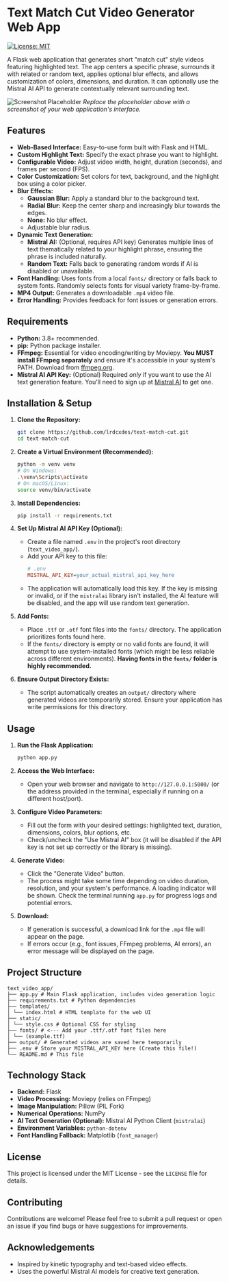 # Text Match Cut Video Generator Web App

[![License: MIT](https://img.shields.io/badge/License-MIT-yellow.svg)](https://opensource.org/licenses/MIT) <!-- Optional: Add a license badge -->

A Flask web application that generates short "match cut" style videos featuring highlighted text. The app centers a specific phrase, surrounds it with related or random text, applies optional blur effects, and allows customization of colors, dimensions, and duration. It can optionally use the Mistral AI API to generate contextually relevant surrounding text.

![Screenshot Placeholder](https://via.placeholder.com/800x400.png?text=Add+Screenshot+of+Web+UI+Here)
*Replace the placeholder above with a screenshot of your web application's interface.*

## Features

*   **Web-Based Interface:** Easy-to-use form built with Flask and HTML.
*   **Custom Highlight Text:** Specify the exact phrase you want to highlight.
*   **Configurable Video:** Adjust video width, height, duration (seconds), and frames per second (FPS).
*   **Color Customization:** Set colors for text, background, and the highlight box using a color picker.
*   **Blur Effects:**
    *   **Gaussian Blur:** Apply a standard blur to the background text.
    *   **Radial Blur:** Keep the center sharp and increasingly blur towards the edges.
    *   **None:** No blur effect.
    *   Adjustable blur radius.
*   **Dynamic Text Generation:**
    *   **Mistral AI:** (Optional, requires API key) Generates multiple lines of text thematically related to your highlight phrase, ensuring the phrase is included naturally.
    *   **Random Text:** Falls back to generating random words if AI is disabled or unavailable.
*   **Font Handling:** Uses fonts from a local `fonts/` directory or falls back to system fonts. Randomly selects fonts for visual variety frame-by-frame.
*   **MP4 Output:** Generates a downloadable `.mp4` video file.
*   **Error Handling:** Provides feedback for font issues or generation errors.

## Requirements

*   **Python:** 3.8+ recommended.
*   **pip:** Python package installer.
*   **FFmpeg:** Essential for video encoding/writing by Moviepy. **You MUST install FFmpeg separately** and ensure it's accessible in your system's PATH. Download from [ffmpeg.org](https://ffmpeg.org/download.html).
*   **Mistral AI API Key:** (Optional) Required *only* if you want to use the AI text generation feature. You'll need to sign up at [Mistral AI](https://mistral.ai/) to get one.

## Installation & Setup

1.  **Clone the Repository:**
    ```bash
    git clone https://github.com/lrdcxdes/text-match-cut.git
    cd text-match-cut
    ```

2.  **Create a Virtual Environment (Recommended):**
    ```bash
    python -m venv venv
    # On Windows:
    .\venv\Scripts\activate
    # On macOS/Linux:
    source venv/bin/activate
    ```

3.  **Install Dependencies:**
    ```bash
    pip install -r requirements.txt
    ```

4.  **Set Up Mistral AI API Key (Optional):**
    *   Create a file named `.env` in the project's root directory (`text_video_app/`).
    *   Add your API key to this file:
        ```ini
        # .env
        MISTRAL_API_KEY=your_actual_mistral_api_key_here
        ```
    *   The application will automatically load this key. If the key is missing or invalid, or if the `mistralai` library isn't installed, the AI feature will be disabled, and the app will use random text generation.

5.  **Add Fonts:**
    *   Place `.ttf` or `.otf` font files into the `fonts/` directory. The application prioritizes fonts found here.
    *   If the `fonts/` directory is empty or no valid fonts are found, it will attempt to use system-installed fonts (which might be less reliable across different environments). **Having fonts in the `fonts/` folder is highly recommended.**

6.  **Ensure Output Directory Exists:**
    *   The script automatically creates an `output/` directory where generated videos are temporarily stored. Ensure your application has write permissions for this directory.

## Usage

1.  **Run the Flask Application:**
    ```bash
    python app.py
    ```

2.  **Access the Web Interface:**
    *   Open your web browser and navigate to `http://127.0.0.1:5000/` (or the address provided in the terminal, especially if running on a different host/port).

3.  **Configure Video Parameters:**
    *   Fill out the form with your desired settings: highlighted text, duration, dimensions, colors, blur options, etc.
    *   Check/uncheck the "Use Mistral AI" box (it will be disabled if the API key is not set up correctly or the library is missing).

4.  **Generate Video:**
    *   Click the "Generate Video" button.
    *   The process might take some time depending on video duration, resolution, and your system's performance. A loading indicator will be shown. Check the terminal running `app.py` for progress logs and potential errors.

5.  **Download:**
    *   If generation is successful, a download link for the `.mp4` file will appear on the page.
    *   If errors occur (e.g., font issues, FFmpeg problems, AI errors), an error message will be displayed on the page.

## Project Structure
```
text_video_app/
├── app.py # Main Flask application, includes video generation logic
├── requirements.txt # Python dependencies
├── templates/
│ └── index.html # HTML template for the web UI
├── static/
│ └── style.css # Optional CSS for styling
├── fonts/ # <--- Add your .ttf/.otf font files here
│ └── (example.ttf)
├── output/ # Generated videos are saved here temporarily
├── .env # Store your MISTRAL_API_KEY here (Create this file!)
└── README.md # This file
```

## Technology Stack

*   **Backend:** Flask
*   **Video Processing:** Moviepy (relies on FFmpeg)
*   **Image Manipulation:** Pillow (PIL Fork)
*   **Numerical Operations:** NumPy
*   **AI Text Generation (Optional):** Mistral AI Python Client (`mistralai`)
*   **Environment Variables:** `python-dotenv`
*   **Font Handling Fallback:** Matplotlib (`font_manager`)

## License

This project is licensed under the MIT License - see the `LICENSE` file for details.

## Contributing

Contributions are welcome! Please feel free to submit a pull request or open an issue if you find bugs or have suggestions for improvements.

## Acknowledgements

*   Inspired by kinetic typography and text-based video effects.
*   Uses the powerful Mistral AI models for creative text generation.
